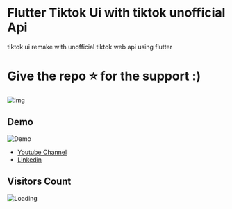 # Flutter Tiktok Ui with tiktok unofficial Api

tiktok ui remake with unofficial tiktok web api using flutter  
 
 # Give the repo ⭐️ for the support :) 

![img](https://i.imgur.com/JOw0ad6.jpg "TikTok")

## Demo

![](demo.gif "Demo")

- [Youtube Channel](https://www.youtube.com/c/XSLAYERTN)
- [Linkedin](https://www.linkedin.com/in/x-slayer/)


## Visitors Count

<img align="left" src = "https://profile-counter.glitch.me/flutter_spacexopedia/count.svg" alt ="Loading">

